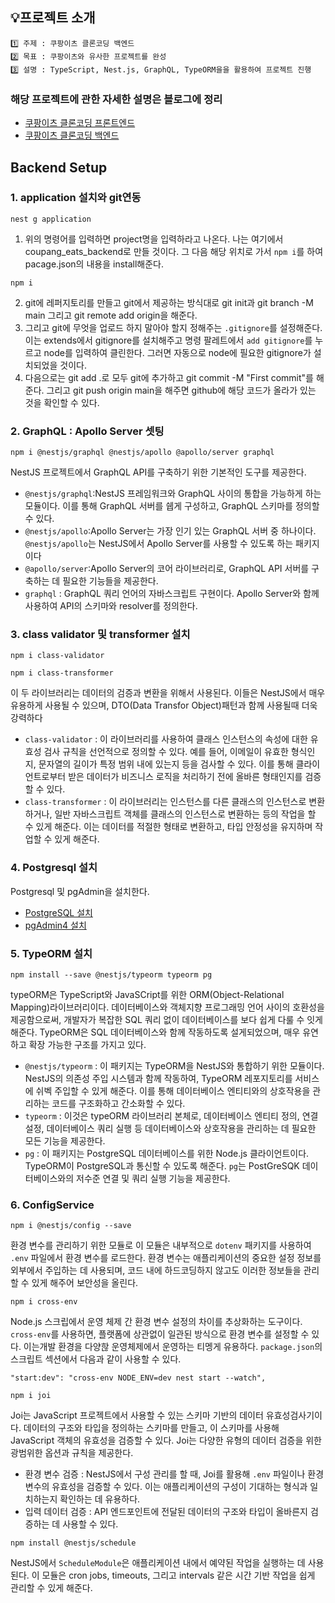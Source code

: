 ## 💡프로젝트 소개

```
1️⃣ 주제 : 쿠팡이츠 클론코딩 백엔드
2️⃣ 목표 : 쿠팡이츠와 유사한 프로젝트를 완성
3️⃣ 설명 : TypeScript, Nest.js, GraphQL, TypeORM을을 활용하여 프로젝트 진행
```

### 해당 프로젝트에 관한 자세한 설명은 블로그에 정리<br>
- [쿠팡이츠 클론코딩 프론트엔드](https://velog.io/@jx7789/series/%EC%BF%A0%ED%8C%A1%EC%9D%B4%EC%B8%A0-%ED%81%B4%EB%A1%A0%EC%BD%94%EB%94%A9ft.%ED%94%84%EB%A1%A0%ED%8A%B8%EC%97%94%EB%93%9C)<br>
- [쿠팡이츠 클론코딩 백엔드](https://velog.io/@jx7789/series/%EC%BF%A0%ED%8C%A1%EC%9D%B4%EC%B8%A0-%ED%81%B4%EB%A1%A0%EC%BD%94%EB%94%A9-%EB%B0%B1%EC%97%94%EB%93%9C)<br>

## Backend Setup
### 1. application 설치와 git연동
```
nest g application
```
1. 위의 명령어를 입력하면 project명을 입력하라고 나온다. 나는 여기에서 coupang_eats_backend로 만들 것이다. 그 다음 해당 위치로 가서 `npm i`를 하여 pacage.json의 내용을 install해준다.
```
npm i
```
2. git에 레퍼지토리를 만들고 git에서 제공하는 방식대로 git init과 git branch -M main 그리고 git remote add origin을 해준다.
3. 그리고 git에 무엇을 업로드 하지 말아야 할지 정해주는 `.gitignore`를 설정해준다. 이는 extends에서 gitignore를 설치해주고 명령 팔레트에서 `add gitignore`를 누르고 node를 입력하여 클린한다. 그러면 자동으로 node에 필요한 gitignore가 설치되었을 것이다.
4.  다음으로는 git add .로 모두 git에 추가하고 git commit -M "First commit"를 해준다. 그리고 git push origin main을 해주면 github에 해당 코드가 올라가 있는 것을 확인할 수 있다.

### 2. GraphQL : Apollo Server 셋팅

```
npm i @nestjs/graphql @nestjs/apollo @apollo/server graphql
```
NestJS 프로젝트에서 GraphQL API를 구축하기 위한 기본적인 도구를 제공한다.
- `@nestjs/graphql`:NestJS 프레임워크와 GraphQL 사이의 통합을 가능하게 하는 모듈이다. 이를 통해 GraphQL 서버를 쉡게 구성하고, GraphQL 스키마를 정의할 수 있다.
- `@nestjs/apollo`:Apollo Server는 가장 인기 있는 GraphQL 서버 중 하나이다. `@nestjs/apollo`는 NestJS에서 Apollo Server를 사용할 수 있도록 하는 패키지이다
- `@apollo/server`:Apollo Server의 코어 라이브러리로, GraphQL API 서버를 구축하는 데 필요한 기능들을 제공한다.
- `graphql` : GraphQL 쿼리 언어의 자바스크립트 구현이다. Apollo Server와 함께 사용하여 API의 스키마와 resolver를 정의한다.


### 3. class validator 및 transformer 설치
```
npm i class-validator
```

```
npm i class-transformer
```

이 두 라이브러리는 데이터의 검증과 변환을 위해서 사용된다. 이들은 NestJS에서 매우 유용하게 사용될 수 있으며, DTO(Data Transfor Object)패턴과 함께 사용될때 더욱 강력하다
- `class-validator` : 이 라이브러리를 사용하여 클래스 인스턴스의 속성에 대한 유효성 검사 규칙을 선언적으로 정의할 수 있다. 예를 들어, 이메일이 유효한 형식인지, 문자열의 길이가 특정 범위 내에 있는지 등을 검사할 수 있다. 이를 통해 클라이언트로부터 받은 데이터가 비즈니스 로직을 처리하기 전에 올바른 형태인지를 검증할 수 있다.
- `class-transformer` : 이 라이브러리는 인스턴스를 다른 클래스의 인스턴스로 변환하거나, 일반 자바스크립트 객체를 클래스의 인스턴스로 변환하는 등의 작업을 할 수 있게 해준다. 이는 데이터를 적절한 형태로 변환하고, 타입 안정성을 유지하며 작업할 수 있게 해준다.

### 4. Postgresql 설치 
Postgresql 및 pgAdmin을 설치한다. 
- [PostgreSQL 설치](https://www.postgresql.org/download/)
- [pgAdmin4 설치](https://www.pgadmin.org/download/)

### 5. TypeORM 설치
```
npm install --save @nestjs/typeorm typeorm pg
```
typeORM은 TypeScript와 JavaSCript를 위한 ORM(Object-Relational Mapping)라이브러리이다. 데이터베이스와 객체지향 프로그래밍 언어 사이의 호환성을 제공함으로써, 개발자가 복잡한 SQL 쿼리 없이 데이터베이스를 보다 쉽게 다룰 수 잇게 해준다. TypeORM은 SQL 데이터베이스와 함께 작동하도록 설게되었으며, 매우 유연하고 확장 가능한 구조를 가지고 있다.
- `@nestjs/typeorm` : 이 패키지는 TypeORM을 NestJS와 통합하기 위한 모듈이다. NestJS의 의존성 주입 시스템과 함께 작동하여, TypeORM 레포지토리를 서비스에 쉬벡 주입할 수 있게 해준다. 이를 통해 데이터베이스 엔티티와의 상호작용을 관리하는 코드를 구조화하고 간소화할 수 있다.
- `typeorm` : 이것은 typeORM 라이브러리 본체로, 데이터베이스 엔티티 정의, 연결 설정, 데이터베이스 쿼리 실행 등 데이터베이스와 상호작용을 관리하는 데 필요한 모든 기능을 제공한다. 
- `pg` : 이 패키지는 PostgreSQL 데이터베이스를 위한 Node.js 클라이언트이다. TypeORM이 PostgreSQL과 통신할 수 있도록 해준다. `pg`는 PostGreSQK 데이터베이스와의 저수준 연결 및 쿼리 실행 기능을 제공한다.

### 6. ConfigService
```
npm i @nestjs/config --save
```
환경 변수를 관리하기 위한 모듈로 이 모듈은 내부적으로 `dotenv` 패키지를 사용하여 `.env` 파일에서 환경 변수를 로드한다. 환경 변수는 애플리케이션의 중요한 설정 정보를 외부에서 주입하는 데 사용되며, 코드 내에 하드코딩하지 않고도 이러한 정보들을 관리할 수 있게 해주어 보안성을 올린다.

```
npm i cross-env

```
Node.js 스크립에서 운영 체제 간 환경 변수 설정의 차이를 추상화하는 도구이다. `cross-env`를 사용하면, 플랫폼에 상관없이 일관된 방식으로 환경 변수를 설정할 수 있다. 이는개발 환경을 다양핞 운영체제에서 운영하는 티멩게 유용하다. `package.json`의 스크립트 섹션에서 다음과 같이 사용할 수 있다.

```
"start:dev": "cross-env NODE_ENV=dev nest start --watch",
```

```
npm i joi
```
Joi는 JavaScript 프로젝트에서 사용할 수 있는 스키마 기반의 데이터 유효성검사기이다. 데이터의 구조와 타입을 정의하는 스키마를 만들고, 이 스키마를 사용해 JavaScript 객체의 유효성을 검증할 수 있다. Joi는 다양한 유형의 데이터 검증을 위한 광범위한 옵션과 규칙을 제공한다.
- 환경 변수 검증 : NestJS에서 구성 관리를 할 때, Joi를 활용해 `.env` 파일이나 환경 변수의 유효성을 검증할 수 있다. 이는 애플리케이션의 구성이 기대하는 형식과 일치하는지 확인하는 데 유용하다.
- 입력 데이터 검증 : API 엔드포인트에 전달된 데이터의 구조와 타입이 올바른지 검증하는 데 사용할 수 있다.

```
npm install @nestjs/schedule

```
NestJS에서 `ScheduleModule`은 애플리케이션 내에서 예약된 작업을 실행하는 데 사용된다. 이 모듈은 cron jobs, timeouts, 그리고 intervals 같은 시간 기반 작업을 쉽게 관리할 수 있게 해준다.

<!-- 
## User CRUD
```
nest g mo users
```
### 1. TypeORM special columns

추가 기능을 사용할 수 있는 몇 가지 Special columns들이 있습니다.

@CreateDateColumn은 엔터티의 삽입 날짜로 자동 설정되는 특수 열입니다. 이 열은 설정할 필요가 없습니다. 자동으로 설정됩니다.

@UpdateDateColumn은 entity manager 또는 repository의 저장을 호출할 때마다 엔티티의 업데이트 시간으로 자동 설정되는 특수 컬럼입니다. 이 열은 설정할 필요가 없습니다. 자동으로 설정됩니다.

@DeleteDateColumn은 entity manager 또는 repository의 일시 삭제를 호출할 때마다 엔터티의 삭제 시간으로 자동 설정되는 특수 열입니다. 이 열은 설정할 필요가 없습니다. 자동으로 설정됩니다. @DeleteDateColumn이 설정되면 기본 범위는 "삭제되지 않음"이 됩니다.

https://typeorm.io/#/entities/special-columns

GraphQLError [Object]: Query root type must be provided
터미널에 위와 같은 오류 뜨시는 분들은 지금 아직 Query를 하나도 만들지 않아도 뜨는 오류이기 때문에 그냥 다음 강의로 넘어가셔도 됩니다.

### 2. Enums
enum은 특정 허용 값 집합으로 제한되는 특수한 종류의 스칼라입니다.
이 유형의 모든 인수가 허용되는 값 중 하나인지 확인
필드가 항상 유한한 값 집합 중 하나임을 유형 시스템을 통해 전달

code first 접근 방식을 사용할 때 TypeScript enum을 생성하여 GraphQL enum type을 정의합니다.
registerEnumType 함수를 사용하여 AllowedColor enum을 등록합니다.
```
export enum AllowedColor {
RED,
GREEN,
BLUE,
}
registerEnumType(AllowedColor, { name: 'AllowedColor' });
```
https://docs.nestjs.com/graphql/unions-and-enums#code-first-1
https://www.typescriptlang.org/ko/docs/handbook/enums.html



### 3. 비밀번호 털렸다고? 암호화. 해시함수. 5분 설명
https://www.youtube.com/watch?v=67UwxR3ts2E

Entity Listeners and Subscribers
모든 엔터티에는 특정 엔터티 이벤트를 listen하는 커스텀 로직 메서드를 가질 수 있습니다.
그래서 listen하려는 이벤트를 메서드에 특별한 데코레이터로 마크해줍니다.
주의! listener 내에서 데이터베이스 호출을 수행하지 말고, 대신 subscribers를 선택하십시오.
https://typeorm.io/#/listeners-and-subscribers

@BeforeInsert
이 엔터티 삽입 전에 이 데코레이터가 적용되는 메서드를 호출합니다.
엔티티에 메소드를 정의하고 @BeforeInsert 데코레이터로 표시하면 TypeORM은 엔티티가 repository/manager save를 사용하여 insert되기 전에 이 메서드를 호출합니다.
ex) mongoose에서 pre save처럼 DB에 저장되기 전에 실행되는 함수
```
@BeforeInsert()
updateDates() {
this.createdDate = new Date();
}
```
https://typeorm.io/#/listeners-and-subscribers/beforeinsert

bcrypt
npm i bcrypt
npm i @types/bcrypt -D
https://www.npmjs.com/package/bcrypt

주의! import * as bcrypt from 'bcrypt';가 아닌
import bcrypt from 'bcrypt';로 import하게 되면 bcrypt에 함수가 아닌 undefined가 담겨 hash함수가 제대로 동작하지 않는 문제가 있음

### 4. Authentication

인증은 대부분의 애플리케이션에서 필수적인 부분입니다.Passport는 커뮤니티에서 잘 알려져 있고 많은 프로덕션 애플리케이션에서 성공적으로 사용되는 가장 인기 있는 node.js 인증 라이브러리입니다.
@nestjs/passport 모듈을 사용하여 이 라이브러리를 Nest 애플리케이션과 통합하는 것은 간단합니다.

https://docs.nestjs.com/security/authentication

### 5. Dynamic modules
Nest 모듈 시스템에는 동적 모듈이라는 강력한 기능이 포함되어 있습니다.
이 기능을 사용하면 커스터마이징 가능한 모듈을 쉽게 만들 수 있게 합니다.
커스터마이징 가능한 모듈은 provider를 등록하고 동적으로 구성할 수 있습니다.
https://docs.nestjs.com/fundamentals/dynamic-modules#dynamic-modules
https://docs.nestjs.com/modules#dynamic-modules

NestJS에서의 Modules 개념
모듈은 @Module() 데코레이터로 주석이 달린 클래스입니다.
@Module() 데코레이터는 Nest가 애플리케이션 구조를 구성하는 데 사용하는 메타데이터를 제공합니다.
https://docs.nestjs.com/modules

Static Module (정적 모듈)
어떠한 설정도 적용되어 있지 않은 모듈

Dynamic Module (동적 모듈)
설정이 적용되어 있거나 설정을 적용할 수 있는 모듈

JWT
https://jwt.io

https://docs.nestjs.com/modules#dynamic-modules

Global modules
즉시 사용할 수 있는 모든 제공자 세트(예: 도우미, 데이터베이스 연결 등)를 제공하려면 @Global() 데코레이터를 사용하여 모듈을 전역적으로 만드십시오.
또는 forRoot안에서 global: true를 통해서도 전역 모듈로 만들 수 있다.
```
return {
global:true
module: JwtModule,
providers: [JwtService],
exports: [JwtService],
};
```
https://docs.nestjs.com/modules#global-modules

### 6. Standard providers
아래 코드는 providers: [CatsService]의 축약형입니다.
```
providers: [
{ provide: CatsService, useClass: CatsService },
];
```
https://docs.nestjs.com/fundamentals/custom-providers#standard-providers

useClass (Class providers)
provider의 타입 (주입되야 할 인스턴스 클래스 이름)
프로바이더로 사용할 클래스?
useClass 구문을 사용하면 토큰이 해결해야 하는 클래스를 동적으로 결정할 수 있습니다.
예를 들어 추상(또는 기본) ConfigService 클래스가 있다고 가정합니다.
현재 환경에 따라 Nest가 구성 서비스의 다른 구현을 제공하기를 바랍니다.
```
useClass:
process.env.NODE_ENV === 'development'
? DevelopmentConfigService
: ProductionConfigService,
```
https://docs.nestjs.com/fundamentals/custom-providers#class-providers-useclass

useValue (Value providers)
주입한 provider의 인스턴스
useValue 구문은 상수 값을 주입하거나 외부 라이브러리를 Nest 컨테이너에 넣거나 실제 구현을 모의 객체로 교체하는 데 유용합니다.
https://docs.nestjs.com/fundamentals/custom-providers#value-providers-usevalue

### 7. Middleware
미들웨어는 라우트 핸들러 전에 호출되는 함수입니다. 미들웨어 함수는 request 및 response 객체에 접근할 수 있으며 애플리케이션의 request-response 주기에 있는 next() 미들웨어 함수에 접근할 수 있습니다. next 미들웨어 함수는 일반적으로 next라는 변수로 표시됩니다.
Nest 미들웨어는 기본적으로 익스프레스 미들웨어와 동일합니다.
함수 또는 @Injectable() 데코레이터가 있는 클래스에서 사용자 지정 Nest 미들웨어를 구현합니다.
https://docs.nestjs.com/middleware#middleware

Applying middleware (미들웨어 적용)
@Module() 데코레이터에는 미들웨어가 들어갈 자리가 없습니다. 대신 모듈 클래스의 configure() 메서드를 사용하여 설정합니다. 미들웨어를 포함하는 모듈은 NestModule 인터페이스를 implement해야 합니다.
https://docs.nestjs.com/middleware#applying-middleware

Middleware consumer
MiddlewareConsumer는 도우미 클래스입니다. 미들웨어를 관리하는 몇 가지 기본 제공 방법을 제공합니다. forRoutes() 메서드는 단일 문자열, 여러 문자열, RouteInfo 객체, 컨트롤러 클래스 및 여러 컨트롤러 클래스를 사용할 수 있습니다. 대부분의 경우 쉼표로 구분된 컨트롤러 목록을 전달할 것입니다.

apply()
apply() 메서드는 단일 미들웨어를 사용하거나 여러 인수를 사용하여 여러 미들웨어를 지정할 수 있습니다.

exclude()
지정한 경로에서 미들웨어의 실행을 제외합니다.

forRoutes()
전달된 경로 또는 컨트롤러에서 미들웨어를 실행합니다. 클래스를 전달하면 Nest는 이 컨트롤러 내에 정의된 모든 경로에 미들웨어를 실행합니다.
https://docs.nestjs.com/middleware#middleware-consumer


jwt.verify(token, secretOrPublicKey, [options, callback])
ex) var decoded = jwt.verify(token, 'shhhhh');
https://www.npmjs.com/package/jsonwebtoken#jwtverifytoken-secretorpublickey-options-callback

jwt.decode(token [, options])
서명이 유효한지 확인하지 않고 디코딩된 페이로드를 반환합니다.
주의! 이것은 서명이 유효한지 여부를 확인하지 않습니다. 신뢰할 수 없는 메시지에는 이것을 사용하지 마십시오. 대신 jwt.verify를 사용하고 싶을 것입니다.
https://www.npmjs.com/package/jsonwebtoken#jwtdecodetoken--options

현재 여기서 JwtMiddleware가 하는 역할
1. request headers안에 token을 가져온다.
2. 가져온 token을 jwt.verify()를 이용해서 토큰을 검증하고 payload를 반환한다.
3. 반환한 payload를 이용해서 유저를 찾는다.
4. 유저를 찾았다면 찾은 유저의 정보를 req에 다시 넣어 다음 미들웨어에 전달한다.

### 8. Context
각 request에 대해 request context를 사용할 수 있습니다. context가 함수로 정의되면 각 request마다 호출되고 req 속성에 request 객체를 받습니다.
```
context: async ({ req }) => {
return {
myProperty: true
};
},
```
https://github.com/apollographql/apollo-server#context

@Context()
ex) @Context() context로 context를 가져오거나
@Context("loggedInUser") loggedInUser로 context안에 loggedInUser가 있다면 바로 가져올 수도 있습니다.
```
@Context(param?: string) // NestJS

context / context[param] // Apollo
```
https://docs.nestjs.com/graphql/resolvers#graphql-argument-decorators

### 9. Guards
가드는 CanActivate 인터페이스를 구현하는 @Injectable() 데코레이터로 주석이 달린 클래스입니다.
런타임에 존재하는 특정 조건에 따라 주어진 요청이 경로 핸들러에 의해 처리되는지 여부를 결정합니다.
이것을 흔히 권한 부여라고 합니다.권한 부여는 일반적으로 기존 Express 애플리케이션의 미들웨어에 의해 처리되었습니다.
그러나 미들웨어는 본질적으로 멍청합니다.next() 함수를 호출한 후 어떤 핸들러가 실행될지 모릅니다.
Guards는 ExecutionContext 인스턴스에 액세스할 수 있으므로 다음에 실행될 항목을 정확히 알고 있습니다.
토큰을 추출 및 검증하고 추출된 정보를 사용하여 요청을 진행할 수 있는지 여부를 결정합니다.
https://docs.nestjs.com/guards

@UseGuard() (Binding guards)
파이프 및 예외 필터와 마찬가지로 가드는 컨트롤러 범위, 메서드 범위 또는 전역 범위일 수 있습니다. 아래에서 @UseGuards() 데코레이터를 사용하여 컨트롤러 범위 가드를 설정합니다.
https://docs.nestjs.com/guards#binding-guards

GqlExecutionContext (Execution context)
GraphQL은 들어오는 요청에서 다른 유형의 데이터를 수신하기 때문에 가드와 인터셉터 모두에서 수신하는 실행 컨텍스트는 GraphQL과 REST에서 다소 다릅니다. GraphQL resolver에는 root, args, context, and info와 같은 고유한 인수 집합이 있습니다. 따라서 가드와 인터셉터는 일반 ExecutionContext를 GqlExecutionContext로 변환해야 합니다.
ex) const ctx = GqlExecutionContext.create(context);
https://docs.nestjs.com/graphql/other-features#execution-context

authentication: 토큰의 유효성 확인
authorization: 유저가 어떤 일을 하기 전에 그 일을 할 수 있는 권한이 있는지 확인

### 10. Custom decorators

나만의 커스텀 데코레이터를 만들 수 있습니다. node.js 세계에서는 request 객체에 속성을 첨부하는 것이 일반적입니다.
코드를 더 읽기 쉽고 투명하게 만들기 위해 @User() 데코레이터를 만들고 모든 컨트롤러에서 재사용할 수 있습니다.

예시
```
import { createParamDecorator, ExecutionContext } from '@nestjs/common';

export const User = createParamDecorator(
(data: unknown, ctx: ExecutionContext) => {
const request = ctx.switchToHttp().getRequest();
return request.user;
},
);
```
https://docs.nestjs.com/graphql/other-features#custom-decorators
https://docs.nestjs.com/custom-decorators

### 11. update()
엔티티를 부분적으로 업데이트합니다. 엔티티는 주어진 조건으로 찾을 수 있습니다. save 메소드와 달리 캐스케이드, 관계 및 기타 작업이 포함되지 않은 기본 작업을 실행합니다. 빠르고 효율적인 UPDATE 쿼리를 실행합니다. 데이터베이스에 엔터티가 있는지 확인하지 않습니다.
ex) this.usersRepository.update(id, { email, password })

update()메서드 반환값: UpdateResult
UpdateQueryBuilder 실행에 의해 반환된 결과 객체입니다.

+editProfile에서 이메일을 수정할 때, 이미 존재하는 지는 체크 필요

### 12. @BeforeUpdate()

save()메서드를 사용하여 업데이트되기 전에 실행되는 데코레이터이다.
엔티티에 메소드를 정의하고 @BeforeUpdate() 데코레이터를 사용하면 TypeORM이 기존 엔티티를 repository/manager save을 사용하여 업데이트되기 전에 이를 호출합니다.
그러나 모델에서 정보가 변경된 경우에만 @BeforeUpdate() 데코레이터가 실행한다는 점에 유의하십시오. 모델에서 아무 것도 수정하지 않고 저장을 실행하면 @BeforeUpdate 및 @AfterUpdate가 실행되지 않습니다. (update메서드를 사용할 때는 실행하지 않음)

https://github.com/typeorm/typeorm/blob/master/docs/listeners-and-subscribers.md#beforeupdate


## Email Verification
### 1. One-to-one relations (1:1관계)

일대일 관계는 A가 B의 인스턴스를 하나만 포함하고 B가 A의 인스턴스를 하나만 포함하는 관계입니다. 예를 들어 사용자 및 프로필 엔터티를 보면, 사용자는 하나의 프로필만 가질 수 있으며, 프로필은 하나의 사용자만 가질 수 있습니다.

프로필에 @OneToOne을 추가하고 대상 관계 유형을 프로필로 지정했습니다.
또한 relation의 한쪽에만 설정해야 하는 @JoinColumn() 을 추가했습니다. (@JoinColumn()은 필수로 지정해야 함)
@JoinColumn()을 설정한 쪽의 테이블에는 해당되는 엔터티 테이블에 대한 relation id와 foreign keys가 포함됩니다.
@JoinColumn은 관계의 한 쪽, 즉 데이터베이스 테이블에 foreign key가 있어야 하는 쪽에만 설정해야 합니다.

요약: Verification을 통해 그 안에 User에 접근해서 User의 emailVerified를 false에서 true로 바꿀 것이기 때문에 Verification쪽에 @JoinColumn()을 추가하고 user를 통해 생성한 foreign key인 userId을 추가하도록 한 것이다.
```
@OneToOne(() => Profile)
@JoinColumn()
profile: Profile;

위와 같이 설정시 데이터베이스에는 profile에 대한 foreign key가 생김
profileId | int(11) | FOREIGN KEY
```
https://typeorm.io/#/one-to-one-relations


### 2. uuid
npm i uuid
```
import { v4 as uuidv4 } from 'uuid';
uuidv4(); // ⇨ '9b1deb4d-3b7d-4bad-9bdd-2b0d7b3dcb6d'
```
https://www.npmjs.com/package/uuid

uuid 앞에 4개 문자만 추출해서 저장하기
uuidv4().substring(0, 4).toUpperCase() // CF26

Verification엔티티를 생성하고 난 후 user에 위에서 생성한 User 엔티티를 넣을 때 주의할 점은 await this.userRepository.save(createdUser)를 통해 모델을 DB에 완전히 저장한 후 넣어줘야 한다. 그렇지 않으면 user에 User데이터가 제대로 들어가지 않고, null값이 들어가게 된다.
```
await this.verificationRepository.create({
code: '',
user: createdUser,
});
```

자바스크립트로 랜덤 문자열 추출하기
Math.random().toString(36).substring(2)

7:24초 부분에서 영상 멈춘 이후, 작성한 코드입니다.
영상 멈추면 새로고침 후 7:28초쯤으로 돌려서 재생해보세요.
await this.verifications.save(this.verifications.create({ user }));

### 3. relations
Prisma에서처럼 TypeORM에서도 관계를 가지고 있는 필드는 TypeORM에 따로 지정하지 않으면 자동으로 해당 필드를 보여주지 않는다.

loadRelationIds: true
true로 설정시 relation id값을 가져온다. (userId: 10)
엔터티의 모든 관계 ID를 로드하고 관계 개체가 아닌 관계 값에 매핑합니다.

relations
loadRelationIds를 통해 relation id만 가져올 수도 있고, relations를 통해 해당 필드의 전체 데이터를 가져올 수도 있다.
```
await this.verificationRepository.findOne({ code },{ relations: ['user'] },);

await userRepository.find({ relations: ["profile"] });
```

### 4. 다른 방법
비밀번호를 해시하지 않고 emailVerified를 false에서 true로 업데이트 하는 또 다른 방법입니다.
앞서 update()를 실행하게 되면 @BeforeUpdate()데코레이터가 실행되지 않는 것을 이용해서 아래와 같이 간단하게 update()메서드를 이용해서 verified를 true로 바꿔줄 수도 있습니다.
(password컬럼에 select:false를 지정해주지 않아도 됩니다.)
ex) await this.userRepository.update(foundVerification.user.id, { emailVerified: true });

@Column({ select: false })
QueryBuilder나 find 실행자(find메서드들)를 통해 해당 엔티티를 가져올 때 해당 column을 항상 선택되어질지 여부를 나타냅니다. 기본값은 "true"입니다.
false로 지정하게 되면 해당 column을 DB로부터 찾아오지 않는다.
https://typeorm.delightful.studio/interfaces/_decorator_options_columnoptions_.columnoptions.html

### 5. Mailgun
개발자를 위한 트랜잭션 이메일 API 서비스
https://www.mailgun.com

Receive SMS Online
온라인으로 즉시 SMS 수신
https://receive-smss.com/

### 6. NestJS Mailer
Nodemailer 라이브러리를 사용하는 Nest.js 프레임워크(node.js)용 메일러 모듈
https://nest-modules.github.io/mailer
https://github.com/nest-modules/mailer

Dynamic module use case
https://docs.nestjs.com/fundamentals/dynamic-modules#dynamic-module-use-case

MAILGUN_API_KEY
MAILGUN_DOMAIN_NAME
MAINGUN_FROM_EMAIL

### 7. Mailgun API
cURL (Client URL)
URL로 데이터를 전송하기 위한 커맨드 라인 툴 및 라이브러리
curl은 데이터를 전송하기 위해 명령줄이나 스크립트에서 사용됩니다.
curl은 다양한 통신 프로토콜을 이용하여 데이터를 전송하기 위한 라이브러리와 명령 줄 도구를 제공하는 컴퓨터 소프트웨어 프로젝트이다.

GOT
Node.js를 위한 인간 친화적이고 강력한 HTTP request 라이브러리
+ got 12버전 이상 사용시, 모듈을 import해올 때 오류가 발생하시는 분들은 12버전보다 아래인 11.8.3버전으로 설치해보세요
npm i got@11.8.3
https://www.npmjs.com/package/got

Form-Data
읽을 수 있는 "multipart/form-data" 스트림을 생성하는 라이브러리입니다. 다른 웹 애플리케이션에 form을 submit하고, 파일을 업로드하는 데 사용할 수 있습니다.
npm i form-data

이 예제에서는 문자열, 버퍼 및 파일 스트림을 포함하는 3개의 field가 있는 form을 구성합니다.
```
var FormData = require('form-data');
var fs = require('fs');

var form = new FormData();
form.append('my_field', 'my value');
form.append('my_buffer', new Buffer(10));
form.append('my_file', fs.createReadStream('/foo/bar.jpg'));
```
https://www.npmjs.com/package/form-data

Mailgun Doc
https://documentation.mailgun.com/en/latest/quickstart-sending.html#how-to-start-sending-email

Buffer란? Node.js 에서 제공하는 Binary의 데이터를 담을 수 있는 객체
Binary 데이터란? 01001010과 같은 이진수 시스템으로 표현되는 데이터

Node.js방식으로 Mailgun으로 메일 보내기

cURL와 got을 사용하지 않고, Node.js방식으로도 아래와 같이 메일을 보낼 수 있습니다.
mailgun.js을 require('mailgun.js')가 아닌 import로 가져오려면
tsconfig.json에 compilerOptions에 esModuleInterop를 true로 설정해주시면 됩니다.
```
import formData from 'form-data';
import Mailgun from 'mailgun.js';

sendEmail(){
const mailgun = new Mailgun(formData);
const client = mailgun.client({ username: 'Nuber', key: this.mailOptions.mailgunApiKey });

const messageData = {
from: 'Nuber @mailgun-test.com>',
to: 'nubereats@gmail.com',
subject: 'Hello',
template: 'nuber-eats',
'v:username': 'test',
'v:code': 'abcd123',
};

const response = await client.messages.create(this.mailOptions.mailgunDomainName, messageData);
console.log('response', response);
}
```
https://documentation.mailgun.com/en/latest/quickstart-sending.html#how-to-start-sending-email
https://www.npmjs.com/package/mailgun.js

## Restaurant CRUD
### 1. Many-to-one / one-to-many relations

다대일/일대다 관계는 A가 B의 여러 인스턴스를 포함하지만 B는 A의 인스턴스를 하나만 포함하는 관계입니다. User 및 Photo 엔터티를 예로 들어 보겠습니다. 사용자는 여러 장의 사진을 가질 수 있지만 각 사진은 한 명의 사용자만 소유합니다.

@OneToMany(): 일대다 관계에서 '다'에 속할 때 사용
(DB에 해당 컬럼은 저장되지 않음)
@ManyToOne(): 일대다 관계에서 '일'에 속할 때 사용
(DB에 user면 userId로 id값만 저장됨)
```
@Entity()
export class Photo {
@ManyToOne(() => User, user => user.photos)
user: User;
}

@Entity()
export class User {
@OneToMany(() => Photo, photo => photo.user)
photos: Photo[];
}
```
https://typeorm.io/#/many-to-one-one-to-many-relations

### 2. Setting roles per handler(핸들러별 역할 설정): @SetMetadata()

예를 들어 CatsController는 다른 route에 대해 다른 권한 체계를 가질 수 있습니다. 일부는 관리자만 사용할 수 있고 다른 일부는 모든 사람에게 공개될 수 있습니다. 유연하고 재사용 가능한 방식으로 role을 route에 사용하려면 어떻게 해야 합니까?
여기서 custom metadata가 작동합니다. Nest는 @SetMetadata() 데코레이터를 통해 라우트 핸들러에 커스텀 메타데이터를 붙이는 기능을 제공합니다.
ex) @SetMetadata('role', Role.Owner)
key - 메타데이터가 저장되는 키를 정의하는 값
value - 키와 연결될 메타데이터

route에서 직접 @SetMetadata()를 사용하는 것은 좋은 습관이 아닙니다. 대신 아래와 같이 자신만의 데코레이터를 만듭니다.
```
import { SetMetadata } from '@nestjs/common';

export const Roles = (...roles: string[]) => SetMetadata('roles', roles);
```
https://docs.nestjs.com/guards#setting-roles-per-handler

### 3. AushGuard
Global 가드는 모든 컨트롤러와 모든 route handler에 대해 전체 애플리케이션에서 사용됩니다.
dependency injection 관점에서, 모듈 외부에서 등록된 전역 가드(위의 예에서와 같이 useGlobalGuards() 사용)는 dependency injection을 할 수 없습니다. 이는 이것이 모든 모듈의 context 외부에서 수행되기 때문입니다. 이 문제를 해결하기 위해 다음 구성을 사용하여 모든 모듈에서 직접 가드를 설정할 수 있습니다.

app.module.ts
```
import { Module } from '@nestjs/common';
import { APP_GUARD } from '@nestjs/core';

@Module({
providers: [
{
provide: APP_GUARD,
useClass: RolesGuard,
},
],
})
export class AppModule {}
```
https://docs.nestjs.com/guards#binding-guards

Metadata가 설정되어있지 않으면 public(누구나 접근 가능)
Metadata가 설정되어있으면 private(특정 role만 접근 가능하도록 제한)

Putting it all together
이제 뒤로 돌아가서 이것을 RolesGuard와 연결해 보겠습니다. 현재 사용자에게 할당된 role을 처리 중인 현재 route에 필요한 실제 role과 비교하여 반환 값을 조건부로 만들고 싶습니다.
https://docs.nestjs.com/guards#putting-it-all-together

### 4. @RelationId
속성에 특정 relation의 id를 로드합니다. 예를 들어 Post 엔터티에 Many-to-one이 있는 경우 새 속성을 @RelationId로 표시하여 새 Relation ID를 가질 수 있습니다. 이 기능은 many-to-many를 포함한 모든 종류의 관계에서 작동합니다. Relation ID는 표현용으로만 사용됩니다. 값을 연결할 때 기본 relation가 추가/제거/변경되지 않습니다.
' ' '
@Entity()
export class Post {

@ManyToOne(type => Category)
category: Category;

@RelationId((post: Post) => post.category) // you need to specify target relation
categoryId: number;
}
' ' '
https://github.com/typeorm/typeorm/blob/master/docs/decorator-reference.md#relationid

+ RelationId를 사용해도 되고, 아니면 레스토랑을 찾아올 때 아래와 같이 레스토랑의 owner가 로그인한 사용자인 레스토랑만을 찾아올 수도 있습니다.
' ' '
const foundRestaurant: Restaurant | undefined = await this.restaurantsRepository.findOne({
id: restaurantId,
owner: loggedInUser,
});
' ' '

relations?: string[];
로드해야 하는 엔티티의 관계를 나타냅니다. relation인 owner를 가져옵니다.
ex) await this.restaurantsRepository.findOne({ id: restaurantId }, { relations: ['owner'] });

loadRelationIds: boolean | object
true로 설정하면 엔티티의 모든 relation ID를 로드하고 relation 객체가 아닌 관계 값에 매핑합니다. relation인 owner의 아이디만 로드해옵니다.
ex) loadRelationIds: true
ex) { loadRelationIds: { relations: ['owner'] } },
'''
loadRelationIds?: boolean | {
relations?: string[];
disableMixedMap?: boolean;
};
'''
https://typeorm.delightful.studio/interfaces/_find_options_findmanyoptions_.findmanyoptions.html#loadrelationids

### 5. Custom repositories

데이터베이스 작업을 위한 메소드를 포함해야 하는 사용자 정의 리포지토리를 생성할 수 있습니다.
일반적으로 사용자 지정 리포지토리는 단일 엔티티에 대해 생성되고 특정 쿼리를 포함합니다. 예를 들어, 주어진 성과 이름으로 사용자를 검색하는 findByName(firstName: string, lastName: string)이라는 메서드가 있다고 가정해 봅시다. 이 방법의 가장 좋은 위치는 Repository이므로 userRepository.findByName(...)과 같이 호출할 수 있습니다.
```
import {EntityRepository, Repository} from "typeorm";
import {User} from "../entity/User";

@EntityRepository(User)
export class UserRepository extends Repository {

findByName(firstName: string, lastName: string) {
return this.findOne({ firstName, lastName });
}

}
```
https://typeorm.io/#/custom-repository

### 6. @ResolveField()

매 request마다 계산된 field값을 가져온다.
(DB에는 존재하지 않고 GraphQL 스키마에만 존재)
```
@ResolveField('posts', returns => [Post])
async getPosts(@Parent() author: Author) {
const { id } = author;
return this.postsService.findAll({ authorId: id });
}
```
https://docs.nestjs.com/graphql/resolvers

Int 오류시 => Number
@ResolveField((returns) => Number)

### 7. GraphQL argument decorators

전용 데코레이터를 사용하여 표준 GraphQL resolver arguments에 접근할 수 있습니다. 다음은 Nest 데코레이터와 이들이 나타내는 일반 Apollo 매개변수를 비교한 것입니다.
```
@Root() / @Parent() => root/parent
@Context(param?: string) => context / context[param]
@Info(param?: string) => info / info[param]
@Args(param?: string) => args / args[param]
```
https://docs.nestjs.com/graphql/resolvers#graphql-argument-decorators

### 8. find

where: 엔티티를 쿼리할 조건
skip: 스킵할 엔티티 갯수
take: 가져올 엔티티 갯수
```
userRepository.find({
where: { project: { name: "TypeORM", initials: "TORM" } },
relations: ["project"],
});

userRepository.find({
order: {
columnName: "ASC",
},
skip: 0,
take: 10,
});
```
https://typeorm.io/#/find-options/basic-options
https://github.com/typeorm/typeorm/blob/master/docs/find-options.md#basic-options

TypeORM Cursor Pagination
https://www.npmjs.com/package/typeorm-cursor-pagination

### 9. findAndCount()
주어진 기준과 일치하는 모든 엔티티를 카운트하고, 찾아옵니다.
ex) const [allPhotos, photosCount] = await photoRepository.findAndCount();

findAndCount(options?: FindManyOptions)

### 10. Like
```
import { Like } from "typeorm";

const loadedPosts = await connection.getRepository(Post).find({
title: Like("%out #%"),
});

위의 코드는 아래 쿼리를 실행합니다.
SELECT * FROM "post" WHERE "title" LIKE '%out #%'
```
https://orkhan.gitbook.io/typeorm/docs/find-options#advanced-options
https://github.com/typeorm/typeorm/blob/master/docs/find-options.md#advanced-options

SQL - LIKE Clause
SQL LIKE 절은 wildcard 연산자를 사용하여 값을 유사한 값과 비교하는 데 사용됩니다. 퍼센트 기호(%)는 0, 하나 또는 여러 문자를 나타냅니다. 밑줄(_)은 단일 숫자 또는 문자를 나타냅니다. 이러한 기호는 조합하여 사용할 수 있습니다.

예시
WHERE SALARY LIKE '200%' : 200으로 시작하는 모든 값을 찾습니다.
WHERE SALARY LIKE '%200%': 어느 위치든 200이 있는 값을 찾습니다.
WHERE SALARY LIKE '_00%': 두 번째 및 세 번째 위치에 00이 있는 값을 찾습니다.
WHERE SALARY LIKE '%2': 2로 끝나는 값을 찾습니다.
https://www.tutorialspoint.com/sql/sql-like-clause.htm

### 11 ILike
현재는 문제없이 ILike사용 가능합니다.
https://orkhan.gitbook.io/typeorm/docs/find-options

ILike
ILike(`%${restaurantName}%`)
```
import { ILike } from "typeorm";

const loadedPosts = await connection.getRepository(Post).find({
title: ILike("%out #%"),
});
```

Raw
Raw((name) => `${name} ILIKE '%${restaurantName}%'`)
```
import { Raw } from "typeorm";

const loadedPosts = await connection.getRepository(Post).find({
likes: Raw("dislikes - 4"),
});

const loadedPosts = await connection.getRepository(Post).find({
currentDate: Raw((alias) => `${alias} > NOW()`),
});
```

## Dish CRUD
### 1. Many-to-one / one-to-many relations

```
@Entity()
export class Photo {
@ManyToOne(() => User, user => user.photos)
user: User;
}

@Entity()
export class User {
@OneToMany(() => Photo, photo => photo.user)
photos: Photo[];
}
```
https://typeorm.io/#/many-to-one-one-to-many-relations

### 2. Column Types

TypeORM은 가장 일반적으로 사용되는 데이터베이스 지원 Column type을 모두 지원합니다. Column type은 데이터베이스 유형에 따라 다릅니다. 이는 데이터베이스 스키마가 어떻게 생겼는지에 대해 더 많은 유연성을 제공합니다. Column type을 @Column의 첫 번째 매개변수로 지정하거나 @Column의 column 옵션에서 지정할 수 있습니다.
```
@Column("int")
@Column({ type: "int" })
@Column("varchar", { length: 200 })
@Column({ type: "int", width: 200 })
```
https://orkhan.gitbook.io/typeorm/docs/entities#column-types


## Order CRUD

### 1. Many-to-many relations

다대다 관계는 A가 B의 여러 인스턴스를 포함하고 B가 A의 여러 인스턴스를 포함하는 관계입니다. Question 및 Category 엔터티를 예로 들어 보겠습니다. Question에는 여러 Category가 있을 수 있으며 각 Category에는 여러 Question이 있을 수 있습니다. @ManyToMany 관계에는 @JoinTable()이 필요합니다. @JoinTable은 관계의 한쪽(소유) 쪽에 넣어야 합니다.
```
@ManyToMany(() => Category)
@JoinTable()
categories: Category[]
```
https://typeorm.io/#/many-to-many-relations
https://orkhan.gitbook.io/typeorm/docs/many-to-many-relations

### 2. for...of

for...of 명령문은 반복가능한 객체 (Array, Map, Set, String, TypedArray, arguments 객체 등을 포함)에 대해서 반복하고 각 개별 속성값에 대해 실행되는 문이 있는 사용자 정의 반복 후크를 호출하는 루프를 생성합니다.
```
const array1 = ['a', 'b', 'c'];

for (const element of array1) {
console.log(element);
}

// expected output: "a"
// expected output: "b"
// expected output: "c"
```
https://developer.mozilla.org/ko/docs/Web/JavaScript/Reference/Statements/for...of

### 3. Array.prototype.flat()

ex) const newArr = arr.flat([depth])
flat() 메서드는 모든 하위 배열 요소를 지정한 깊이까지 재귀적으로 이어붙인 새로운 배열을 생성합니다. dept는 중첩 배열 구조를 평탄화할 때 사용할 깊이 값. 기본값은 1입니다.

// 중첩 배열 평탄화
```
[ [1], [2], [], [], [5], [6] ].flat()
// [1, 2, 5, 6]

const arr1 = [1, 2, [3, 4]];
arr1.flat();
// [1, 2, 3, 4]

const arr4 = [1, 2, [3, 4, [5, 6, [7, 8, [9, 10]]]]];
arr4.flat(Infinity);
// [1, 2, 3, 4, 5, 6, 7, 8, 9, 10]
```
// 배열 구멍 제거
```
const arr5 = [1, 2, , 4, 5];
arr5.flat();
// [1, 2, 4, 5]
```
https://developer.mozilla.org/ko/docs/Web/JavaScript/Reference/Global_Objects/Array/flat



## Order Subscriptions
### 1. graphql-subscriptions

GraphQL subscriptions은 GraphQL에서 subscriptions을 구현하기 위해 Redis와 같은 pubsub 시스템과 GraphQL을 연결할 수 있는 간단한 npm 패키지입니다.
모든 GraphQL 클라이언트 및 서버(Apollo뿐만 아니라)와 함께 사용할 수 있습니다.

npm i graphql-subscriptions
https://www.npmjs.com/package/graphql-subscriptions

Subscriptions 활성화
subscriptions을 활성화하려면 installSubscriptionHandlers 속성을 true로 설정하십시오.
ex) installSubscriptionHandlers: true
https://docs.nestjs.com/graphql/subscriptions

### 2. Pubsub

```
import { PubSub } from 'graphql-subscriptions';

const pubsub = new PubSub();

const resolvers = {
Subscription: {
somethingChanged: {
subscribe: () => pubsub.asyncIterator("hello"),
},
},
}

// pubsub.publish를 사용할 때마다 우리가 사용하는 전송을 사용하여 publish합니다.
pubsub.publish("hello", { somethingChanged: { id: "123" }});
```
https://www.apollographql.com/docs/graphql-subscriptions/setup/#pubsub

### 3. graphql-redis-subscriptions

https://github.com/davidyaha/graphql-redis-subscriptions

### 4. Filtering subscriptions

Subscriptions을 사용할 때 특정 이벤트를 필터링하려면 필터 속성을 필터 함수로 설정할 수 있습니다.

payload: pubsub.publish()를 통해 전달한 객체
variables: subscription에 전달한 객체(인자)
context: gqlContext객체
```
@Subscription(returns => Comment, {
filter: (payload, variables, context) =>
payload.commentAdded.title === variables.title,
})
commentAdded(@Args('title') title: string) {
return pubSub.asyncIterator('commentAdded');
}
```
https://docs.nestjs.com/graphql/subscriptions#filtering-subscriptions

### 5. Mutating subscription payloads (resolve)

resolver함수가 리턴하는 값은 pubsub.asyncIterator()를 통해 받는 값이 됩니다. publish한 event payload를 변형하려면 resolve 속성을 함수로 설정합니다. 함수는 이벤트 payload를 수신하고 적절한 값을 반환합니다.
```
@Subscription(returns => Comment, {
resolve: value => value,
})
commentAdded() {
return pubSub.asyncIterator('commentAdded');
}
```
https://docs.nestjs.com/graphql/subscriptions#mutating-subscription-payloads

### 6. Eager relations
Eager relation은 데이터베이스에서 엔티티를 로드할 때마다 자동으로 relation 필드들을 로드합니다. (eager: true를 추가)
```
@ManyToMany(type => Category, category => category.questions, {
eager: true
})
@JoinTable()
categories: Category[];
```
https://orkhan.gitbook.io/typeorm/docs/eager-and-lazy-relations#eager-relations

Lazy relations
Lazy relation은 해당 필드에 접근하면 로드됩니다. Lazy relation은 타입으로 Promise를 가져야 합니다. Promise에 값을 저장하고 로드할 때도 Promise를 반환합니다.
```
@ManyToMany(type => Question, question => question.categories)
questions: Promise< Question[]>;

@ManyToMany(type => Category, category => category.questions)
@JoinTable()
categories: Promise< Category[]>;

const question = await connection.getRepository(Question).findOne(1);
const categories = await question.categories;
```
https://orkhan.gitbook.io/typeorm/docs/eager-and-lazy-relations#lazy-relations


## Payments

### 1. Many-to-one / one-to-many relations

@OneToMany는 @ManyToOne 없이 존재할 수 없습니다.
@OneToMany를 사용하려면 @ManyToOne이 필요합니다.
그러나 역은 필요하지 않습니다. @ManyToOne 관계에만 관심이 있다면 관련 엔터티에 @OneToMany 없이 관계를 정의할 수 있습니다.
@ManyToOne을 설정한 위치: 관련 엔터티에는 "relation ID"와 foreign key가 있습니다.
```
@ManyToOne(() => User, (user) => user.photos)
user: User

@OneToMany(() => Photo, (photo) => photo.user)
photos: Photo[]
```
https://typeorm.io/many-to-one-one-to-many-relations

### 2. Task Scheduling
Task Scheduling을 사용하면 고정된 날짜/시간, 반복 간격 또는 지정된 간격마다 특정 메서드나 함수를 한 번 실행되도록 예약할 수 있습니다.
Node.js의 경우 cron과 유사한 기능을 애뮬레이트하는 여러 패키지가 있는데, Nest는 인기있는 Node.js node-cron 패키지와 통합되는 @nestjs/schedule 패키지를 제공합니다.
https://docs.nestjs.com/techniques/task-scheduling

패키지 설치
npm install --save @nestjs/schedule
npm install --save-dev @types/cron

Cron 패턴(순서)
초, 분, 시, 일, 월, 요일

Declarative intervals
메서드가 (반복적으로) 지정된 간격으로 실행되어야 한다고 선언하려면 메서드 정의에 @Interval() 데코레이터를 접두어로 붙입니다.
간격 값을 밀리초 단위의 숫자로 데코레이터에 전달합니다.
https://docs.nestjs.com/techniques/task-scheduling#declarative-intervals

Declarative timeouts
메서드가 지정된 시간에 한 번 실행되어야 한다고 선언하려면 메서드 정의 앞에 @Timeout() 데코레이터를 붙입니다.
오프셋(밀리 초)을 전달합니다.
https://docs.nestjs.com/techniques/task-scheduling#declarative-timeouts

Dynamic cron jobs
SchedulerRegistry API를 사용하여 코드의 어느 곳에서나 name으로 CronJob 인스턴스에 대한 참조를 가져옵니다. 먼저 표준 constructor injection을 사용하여 SchedulerRegistry를 주입합니다.
https://docs.nestjs.com/techniques/task-scheduling#dynamic-cron-jobs

### 3. Date.prototype.setDate()
setDate() 메서드는 현재 설정된 월의 시작 부분을 기준으로 Date 객체의 날짜를 설정합니다.
```
var theBigDay = new Date(1962, 6, 7); // 1962-07-07
theBigDay.setDate(24); // 1962-07-24
theBigDay.setDate(32); // 1962-08-01
theBigDay.setDate(22); // 1962-07-22
```
https://developer.mozilla.org/ko/docs/Web/JavaScript/Reference/Global_Objects/Date/setDate

order
데이터를 가져올 때 내림차순 또는 오름차순으로 가져오도록 순서를 지정한다.

ASC(Ascending): 오름차순, 숫자 -1
DESC(Descending): 내림차순, 숫자 1
```
userRepository.find({
order: {
name: "ASC",
id: "DESC",
},
});
```
https://orkhan.gitbook.io/typeorm/docs/find-options

### 4. Advanced options

TypeORM은 더 복잡한 비교를 할 때, 사용할 수 있는 많은 내장 연산자를 제공합니다.
(Not, LessThan, LessThanOrEqual, MoreThan, Equal, Like, Between등)
```
await this.restaurantsRepository.find({
isPromoted: true,
promotedUntilDate: LessThan(new Date()),
});
```
https://orkhan.gitbook.io/typeorm/docs/find-options#advanced-options

## Unit Test
### 1. test.todo(name) = it.todo(name)
테스트 작성을 계획할 때 test.todo를 사용하십시오. 이 테스트는 마지막에 요약 출력에 강조 표시되어 아직 수행해야 하는 테스트의 수를 알 수 있습니다. 테스트 콜백 함수를 제공하면 test.todo에서 오류가 발생합니다. 이미 테스트를 구현했는데 테스트가 중단되어 실행하지 않으려면 대신 test.skip을 사용하십시오.
```
const add = (a, b) => a + b;

test.todo('add should be associative');
```
https://jestjs.io/docs/api#testtodoname

beforeAll(fn, timeout)
모든 테스트가 실행되기 전에 딱 한 번 함수를 실행합니다.
https://jestjs.io/docs/api#beforeallfn-timeout


### 2. moduleNameMapper
moduleNameMapper를 사용하여 모듈 경로를 다른 모듈에 매핑할 수 있습니다.
기본적으로 사전 설정은 모든 이미지를 이미지 스텁 모듈에 매핑하지만 모듈을 찾을 수 없는 경우 이 구성 옵션이 도움이 될 수 있습니다.
```
{
"moduleNameMapper": {
"my-module.js": "/path/to/my-module.js"
}
}
```
https://jestjs.io/docs/tutorial-react-native#modulenamemapper
https://jestjs.io/docs/configuration#modulenamemapper-objectstring-string--arraystring

### 3. Testing: getRepositoryToken()
단위 테스트 응용 프로그램에 관해서, 우리는 일반적으로 데이터베이스 연결을 피하고 테스트 스위트를 독립적으로 유지하고 실행 프로세스를 최대한 빠르게 유지하기를 원합니다.
그러나 우리 클래스는 연결 인스턴스에서 가져온 리포지토리에 의존할 수 있습니다.
해결책은 mock 리포지토리를 만드는 것입니다.이를 달성하기 위해 custom providers를 설정합니다.
등록된 각 리포지토리는 자동으로 < EntityName > 리포지토리 토큰으로 표시됩니다.여기서 EntityName은 엔터티 클래스의 이름입니다.
이제 대체 mockRepository가 UsersRepository로 사용됩니다. 클래스가 @InjectRepository() 데코레이터를 사용하여 UsersRepository를 요청할 때마다 Nest는 등록된 mockRepository 객체를 사용합니다.
https://docs.nestjs.com/techniques/database#testing

### 4. jest.fn(implementation)
새로운 mock 함수를 생성합니다.
선택적으로 mock implementation을 취합니다.
```
const mockFn = jest.fn();
mockFn();
expect(mockFn).toHaveBeenCalled();
```
https://jestjs.io/docs/jest-object#jestfnimplementation

### 5. Record
속성 키가 Key이고 속성 값이 Type인 객체 유형을 구성합니다.
이 유틸리티는 유형의 속성을 다른 유형에 매핑하는 데 사용할 수 있습니다.
```
interface CatInfo {
age: number;
breed: string;
}

type CatName = "miffy" | "boris" | "mordred";

const cats: Record< CatName, CatInfo > = {
miffy: { age: 10, breed: "Persian" },
boris: { age: 5, breed: "Maine Coon" },
mordred: { age: 16, breed: "British Shorthair" },
};

cats.boris;
```
https://www.typescriptlang.org/docs/handbook/utility-types.html#recordkeys-type

Keyof Type Operator
keyof 연산자는 객체 type을 사용하여 해당 키의 문자열 또는 숫자 리터럴 통합을 생성합니다.
```
type Point = { x: number; y: number };
const hello: keyof Point; // hello에는 x, y만 할당 가능
```
https://www.typescriptlang.org/docs/handbook/2/keyof-types.html

### 6. mockFn.mockResolvedValue(value)

비동기(async) 테스트를 할 때, 비동기(async) 함수를 mock하는 데 유용합니다.
```
test('async test', async () => {
const asyncMock = jest.fn().mockResolvedValue(43);

await asyncMock(); // 43
});
```
https://jestjs.io/docs/mock-function-api#mockfnmockresolvedvaluevalue

### 7. coveragePathIgnorePatterns [array< string >]
Default: ["/node_modules/"]
테스트를 실행하기 전에 모든 파일 경로와 일치하는 정규 표현식 패턴 문자열의 배열입니다.
파일 경로가 패턴 중 하나와 일치하면 해당 파일을 스킵합니다.
https://jestjs.io/docs/configuration#coveragepathignorepatterns-arraystring

collectCoverageFrom [array]
Default: undefined
패턴이 일치하는 파일을 Coverage에 올립니다.
적용 범위 정보를 수집해야 하는 파일 집합을 나타내는 glob 패턴의 배열입니다. 파일이 지정된 glob 패턴과 일치하는 경우 이 파일에 대한 테스트가 없고 테스트 제품군에 필요하지 않은 경우에도 해당 파일에 대한 적용 범위 정보가 수집됩니다.

+ service.ts파일만 테스트 하고 싶으신 분들은 collectCoverageFrom를 아래와 같이 지정하시면 됩니다.
```
"collectCoverageFrom": [
"**/*.service.(t|j)s"
]
```
https://jestjs.io/docs/configuration#collectcoveragefrom-array

.toMatchObject(object)
.toMatchObject를 사용하여 JavaScript 개체가 개체 속성의 하위 집합과 일치하는지 확인합니다.

### 8. expect.any(constructor)

expect.any(constructor)는 주어진 생성자로 생성된 모든 것과 일치하거나 전달된 유형의 프리미티브인 경우 일치합니다. 리터럴 값 대신 toEqual 또는 toBeCalledWith 내부에서 사용할 수 있습니다.
예를 들어, mock 함수가 숫자로 호출되었는지 확인하려면
```
expect(mock).toBeCalledWith(expect.any(Number));

expect(mock).toBeCalledWith(expect.any(Cat));
```

https://jestjs.io/docs/expect#expectanyconstructor

### 9. mockFn.mockRejectedValue(value)

항상 거부하는 비동기 mock 함수를 만드는 데 유용합니다.
```
test('async test', async () => {
const asyncMock = jest.fn().mockRejectedValue(new Error('Async error'));

await asyncMock(); // throws "Async error"
});
```
https://jestjs.io/docs/mock-function-api#mockfnmockrejectedvaluevalue


-->
